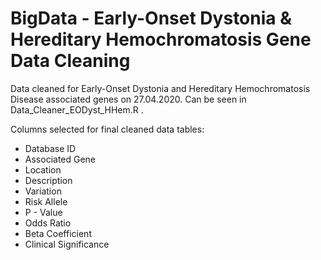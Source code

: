 # BigData - Early-Onset Dystonia & Hereditary Hemochromatosis Gene Data Cleaning

Data cleaned for Early-Onset Dystonia and Hereditary Hemochromatosis Disease associated genes on 27.04.2020. 
Can be seen in Data_Cleaner_EODyst_HHem.R .

Columns selected for final cleaned data tables:

- Database ID
- Associated Gene
- Location
- Description
- Variation
- Risk Allele
- P - Value
- Odds Ratio
- Beta Coefficient
- Clinical Significance